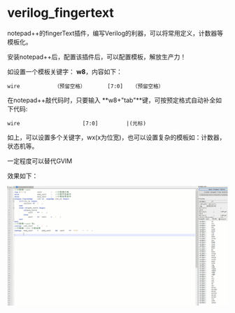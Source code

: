 # verilog_fingertext
notepad++的fingerText插件，编写Verilog的利器，可以将常用定义，计数器等模板化。

安装notepad++后，配置该插件后，可以配置模板，解放生产力！

如设置一个模板关键字： **w8**，内容如下：

	wire           （预留空格） 		[7:0]	（预留空格）      

在notepad++敲代码时，只要输入 **w8+"tab"**键，可按预定格式自动补全如下代码:

	wire            		[7:0]	      |(光标)

如上，可以设置多个关键字，wx(x为位宽)，也可以设置复杂的模板如：计数器，状态机等。


一定程度可以替代GVIM

效果如下：

![](https://github.com/fivexxxxx/verilog_fingertext/blob/master/fingerText.gif)

